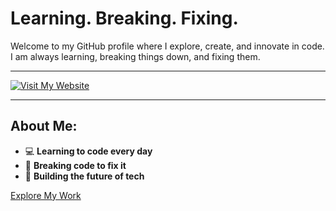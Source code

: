 # Learning. Breaking. Fixing.

Welcome to my GitHub profile where I explore, create, and innovate in code.  
I am always learning, breaking things down, and fixing them.

---

[![Visit My Website](https://media.giphy.com/media/3o6ZtqfqrxTdsOk5zG/giphy.gif)](https://e-z.bio/typex1337)

---

## About Me:
- 💻 **Learning to code every day**  
- 🔧 **Breaking code to fix it**  
- 🚀 **Building the future of tech**  

[Explore My Work](https://e-z.bio/typex1337)

